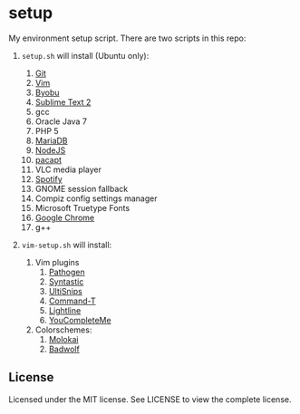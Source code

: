 setup
=====

My environment setup script. There are two scripts in this repo:

1. `setup.sh` will install (Ubuntu only):
    1. [Git](http://git-scm.com/)
    2. [Vim](http://www.vim.org/)
    3. [Byobu](http://byobu.co/)
    4. [Sublime Text 2](http://www.sublimetext.com/)
    5. gcc
    6. Oracle Java 7
    7. PHP 5
    8. [MariaDB](https://mariadb.org/)
    9. [NodeJS](http://nodejs.org/)
    10. [pacapt](https://github.com/icy/pacapt)
    11. VLC media player
    12. [Spotify](https://www.spotify.com/)
    13. GNOME session fallback
    14. Compiz config settings manager
    15. Microsoft Truetype Fonts
    16. [Google Chrome](https://www.google.com/intl/en/chrome/browser/)
    17. g++

2. `vim-setup.sh` will install:
    1. Vim plugins
        1. [Pathogen](https://github.com/tpope/vim-pathogen)
        2. [Syntastic](https://github.com/scrooloose/syntastic)
        3. [UltiSnips](https://github.com/sirver/ultisnips)
        4. [Command-T](https://github.com/wincent/Command-T)
        5. [Lightline](https://github.com/itchyny/lightline.vim)
        6. [YouCompleteMe](https://github.com/Valloric/YouCompleteMe)
    2. Colorschemes:
        1. [Molokai](https://github.com/tomasr/molokai)
        2. [Badwolf](https://github.com/sjl/badwolf)

License
-------

Licensed under the MIT license. See LICENSE to view the complete license.
